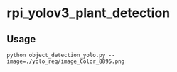 # rpi_yolov3_plant_detection

## Usage 

```
python object_detection_yolo.py --image=./yolo_req/image_Color_8895.png
```
